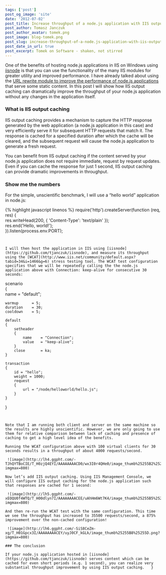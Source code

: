 ```yaml
---
tags: ['post']
post_og_image: 'site'
date: '2012-07-02'  
post_title: Increase throughput of a node.js application with IIS output caching
post_author: Tomasz Janczuk
post_author_avatar: tomek.png
post_image: blog-tomek.png
post_slug: increase-throughput-of-a-node.js-application-with-iis-output-caching
post_date_in_url: true
post_excerpt: Tomek on Software - shaken, not stirred
---
```





One of the benefits of hosting node.js applications in IIS on Windows using [iisnode](https://github.com/tjanczuk/iisnode) is that you can use the functionality of the many IIS modules for greater utility and improved performance. I have already talked about using the [URL rewrite module to improve the performance of node.js applications](http://tomasz.janczuk.org/2012/06/performance-of-hosting-nodejs.html) that serve some static content. In this post I will show how IIS output caching can dramatically improve the throughput of your node.js application without any changes in the application itself.   

### What is IIS output caching  

IIS output caching provides a mechanism to capture the HTTP response generated by the web application (a node.js application in this case) and very efficiently serve it for subsequent HTTP requests that match it. The response is cached for a specified duration after which the cache will be cleared, and the subsequent request will cause the node.js application to generate a fresh request.   

You can benefit from IIS output caching if the content served by your node.js application does not require immediate, request by request updates. Even if you can cache the response for just 1 second, IIS output caching can provide dramatic improvements in throughput.   

### Show me the numbers  

For the simple, unscientific benchmark, I will use a “hello world” application in node.js:  

{% highlight javascript linenos %}
   require('http').createServer(function (req, res) {  
    res.writeHead(200, { 'Content-Type': 'text/plain' });  
    res.end('Hello, world!');  
}).listen(process.env.PORT);
  

```


I will then host the application in IIS using [iisnode](https://github.com/tjanczuk/iisnode), and measure its throughput using the [WCAT](http://www.iis.net/community/default.aspx?tabid=34&i=1466&g=6) stress testing tool. The WCAT test configuration specifies that we will be repeatedly calling the the node.js application above with Connection: keep-alive for consecutive 30 seconds:

```

scenario  
{  
    name    = "default";  
   
    warmup      = 5;  
    duration    = 30;  
    cooldown    = 5;  
   
    default   
    {  
        setheader  
        {  
            name    = "Connection";  
            value   = "keep-alive";  
        }  
        close       = ka;  
    }  
       
    transaction  
    {  
        id = "hello";  
        weight = 1000;  
        request  
        {  
            url = "/node/helloworld/hello.js";  
        }  
    }  
}
  

```


Note that I am running both client and server on the same machine so the results are highly unscientific. However, we are only going to use them for relative comparison between lack of caching and presence of caching to get a high level idea of the benefits.

Running the WCAT configuration above with 100 virtual clients for 30 seconds results in a throughput of about 4000 requests/second.

 ![image](http://lh4.ggpht.com/-TJhQYTBoCIE/T_H0zjQ4EYI/AAAAAAAACD0/wx3I0r4QHe0/image_thumb%25255B2%25255D.png?imgmax=800)

Now let’s add IIS output caching. Using IIS Management Console, we will configure IIS output caching for the node.js application such that responses are cached for 1 second:

 ![image](http://lh5.ggpht.com/-xEOQU0f4WTQ/T_H00dlyn7I/AAAAAAAACEE/uAhHm6Wt7K4/image_thumb%25255B5%25255D.png?imgmax=800)

And then re-run the WCAT test with the same configuration. This time we see the throughput has increased to 35500 requests/second, a 875% improvement over the non-cached configuration!

 ![image](http://lh6.ggpht.com/-SiS8CeZm-xg/T_H01Gpcx3I/AAAAAAAACEY/uyJ0CF_kGLk/image_thumb%25255B8%25255D.png?imgmax=800)

### The conclusion

If your node.js application hosted in [iisnode](https://github.com/tjanczuk/iisnode) serves content which can be cached for even short periods (e.g. 1 second), you can realize very substantial throughput improvement by using IIS output caching.   }